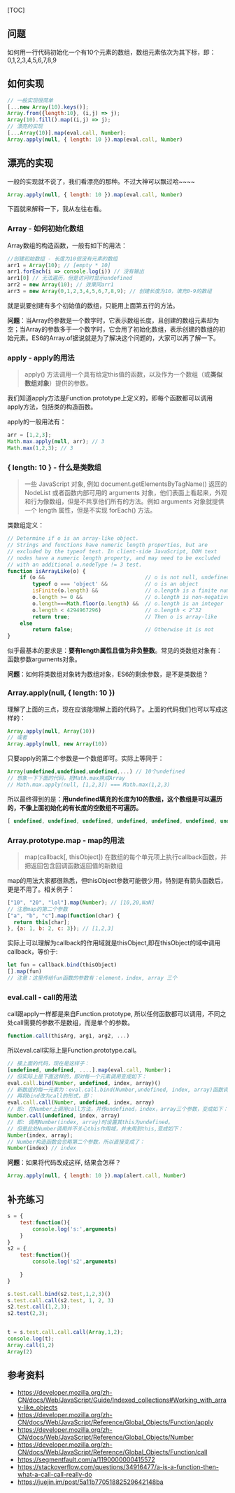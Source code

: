 [TOC]



## 问题

如何用一行代码初始化一个有10个元素的数组，数组元素依次为其下标，即：0,1,2,3,4,5,6,7,8,9

## 如何实现

```javascript
// 一般实现很简单
[...new Array(10).keys()];
Array.from({length:10}, (i,j) => j);
Array(10).fill().map((i,j) => j);
// 漂亮的实现
[...Array(10)].map(eval.call, Number);
Array.apply(null, { length: 10 }).map(eval.call, Number)
```

## 漂亮的实现

一般的实现就不说了，我们看漂亮的那种。不过大神可以飘过哈~~~~

```javascript
Array.apply(null, { length: 10 }).map(eval.call, Number)
```

下面就来解释一下，我从左往右看。

### Array - 如何初始化数组

Array数组的构造函数，一般有如下的用法：

```javascript
//创建初始数组 - 长度为10但没有元素的数组
arr1 = Array(10); // [empty * 10]
arr1.forEach(i => console.log(i)) // 没有输出
arr1[0] // 无法遍历，但是访问时显示undefined
arr2 = new Array(10); // 效果同arr1
arr3 = new Array(0,1,2,3,4,5,6,7,8,9); // 创建长度为10，填充0-9的数组
```

就是说要创建有多个初始值的数组，只能用上面第五行的方法。

**问题**：当Array的参数是一个数字时，它表示数组长度，且创建的数组元素却为空；当Array的参数多于一个数字时，它会用了初始化数组，表示创建的数组的初始元素。ES6的Array.of据说就是为了解决这个问题的，大家可以再了解一下。

### apply - apply的用法

>   apply() 方法调用一个具有给定this值的函数，以及作为一个数组（或**类似数组对象**）提供的参数。

我们知道apply方法是Function.prototype上定义的，即每个函数都可以调用apply方法，包括类的构造函数。

apply的一般用法有：

```javascript
arr = [1,2,3];
Math.max.apply(null, arr); // 3
Math.max(1,2,3); // 3
```

### { length: 10 } - 什么是类数组

>   一些 JavaScript 对象, 例如 document.getElementsByTagName() 返回的 NodeList 或者函数内部可用的 arguments 对象，他们表面上看起来，外观和行为像数组，但是不共享他们所有的方法。例如 arguments 对象就提供一个 length 属性，但是不实现 forEach() 方法。

类数组定义：

```javascript
// Determine if o is an array-like object.
// Strings and functions have numeric length properties, but are 
// excluded by the typeof test. In client-side JavaScript, DOM text
// nodes have a numeric length property, and may need to be excluded 
// with an additional o.nodeType != 3 test.
function isArrayLike(o) {
    if (o &&                                // o is not null, undefined, etc.
        typeof o === 'object' &&            // o is an object
        isFinite(o.length) &&               // o.length is a finite number
        o.length >= 0 &&                    // o.length is non-negative
        o.length===Math.floor(o.length) &&  // o.length is an integer
        o.length < 4294967296)              // o.length < 2^32
        return true;                        // Then o is array-like
    else
        return false;                       // Otherwise it is not
}
```

似乎最基本的要求是：**要有length属性且值为非负整数**。常见的类数组对象有：函数参数arguments对象。

**问题**：如何将类数组对象转为数组对象，ES6的剩余参数，是不是类数组？

### Array.apply(null, { length: 10 })

理解了上面的三点，现在应该能理解上面的代码了。上面的代码我们也可以写成这样的：

```javascript
Array.apply(null, Array(10)) 
// 或者
Array.apply(null, new Array(10))
```

只要apply的第二个参数是一个数组即可。实际上等同于：

```javascript
Array(undefined,undefined,undefined,...) // 10个undefined
// 想象一下下面的代码，把Math.max换成Array
// Math.max.apply(null, [1,2,3]) === Math.max(1,2,3)
```

所以最终得到的是：**用undefined填充的长度为10的数组，这个数组是可以遍历的，不像上面初始化的有长度的空数组不可遍历。**

```javascript
[ undefined, undefined, undefined, undefined, undefined, undefined, undefined, undefined, undefined, undefined ]
```

### Array.prototype.map - map的用法

>   map(callback[, thisObject]) 在数组的每个单元项上执行callback函数，并把返回包含回调函数返回值的新数组

map的用法大家都很熟悉，但thisObject参数可能很少用，特别是有箭头函数后，更是不用了。相关例子：

```javascript
["10", "20", "lol"].map(Number); // [10,20,NaN]
// 注意map的第二个参数
["a", "b", "c"].map(function(char) { 
  return this[char];
}, {a: 1, b: 2, c: 3}); // [1,2,3]
```

实际上可以理解为callback的作用域就是thisObject,即在thisObject的域中调用callback，等价于:

```javascript
let fun = callback.bind(thisObject)
[].map(fun)
// 注意：这里传给fun函数的参数有：element，index, array 三个
```

### eval.call - call的用法

call跟apply一样都是来自Function.prototype, 所以任何函数都可以调用，不同之处call需要的参数不是数组，而是单个的参数。

```javascript
function.call(thisArg, arg1, arg2, ...)
```

所以eval.call实际上是Function.prototype.call。

```javascript
// 接上面的代码，现在是这样子：
[undefined, undefined, ....].map(eval.call, Number)；
// 但实际上是下面这样的，即对每一个元素调用变成如下：
eval.call.bind(Number, undefined, index, array)()
// 新数组的每一元素为：eval.call.bind(Number,undefined, index, array)函数调用的结果
// 再将bind改为call的形式，即：
eval.call.call(Number, undefined, index, array)
// 即: 在Number上调用call方法，并传undefined，index，array三个参数，变成如下：
Number.call(undefined, index, array)
// 即: 调用Number(index, array)时设置其this为undefined。
// 但是此处Number调用并不关心this作用域，并未用到this,变成如下：
Number(index, array);
// Number构造函数会忽略第二个参数，所以直接变成了：
Number(index) // index
```

**问题**：如果将代码改成这样, 结果会怎样？

```javascript
Array.apply(null, { length: 10 }).map(alert.call, Number)
```

## 补充练习

```javascript
s = {
    test:function(){
        console.log('s:',arguments)
    }
}
s2 = {
    test:function(){
        console.log('s2',arguments)
    
    }
}

s.test.call.bind(s2.test,1,2,3)()
s.test.call.call(s2.test, 1, 2, 3)
s2.test.call(1,2,3);
s2.test(2,3);


t = s.test.call.call.call(Array,1,2);
console.log(t);
Array.call(1,2)
Array(2)
```



## 参考资料

-   https://developer.mozilla.org/zh-CN/docs/Web/JavaScript/Guide/Indexed_collections#Working_with_array-like_objects
-   https://developer.mozilla.org/zh-CN/docs/Web/JavaScript/Reference/Global_Objects/Function/apply
-   https://developer.mozilla.org/zh-CN/docs/Web/JavaScript/Reference/Global_Objects/Number
-   https://developer.mozilla.org/zh-CN/docs/Web/JavaScript/Reference/Global_Objects/Function/call
-   https://segmentfault.com/a/1190000000415572
-   https://stackoverflow.com/questions/34916477/a-is-a-function-then-what-a-call-call-really-do
-   https://juejin.im/post/5a11b77051882529642148ba






